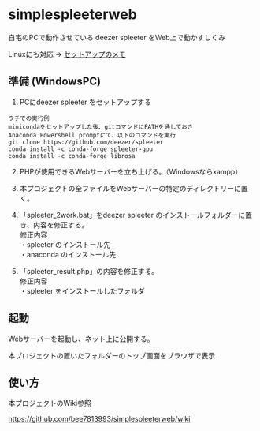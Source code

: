 # simplespleeterweb
自宅のPCで動作させている deezer spleeter をWeb上で動かすしくみ

Linuxにも対応 → [セットアップのメモ](linux/setup_memo.md)

## 準備 (WindowsPC)

1.  PCにdeezer spleeter をセットアップする

   ```
   ウチでの実行例
   minicondaをセットアップした後、gitコマンドにPATHを通しておき
   Anaconda Powershell promptにて、以下のコマンドを実行
   git clone https://github.com/deezer/spleeter 
   conda install -c conda-forge spleeter-gpu
   conda install -c conda-forge librosa 
   ```

   

2. PHPが使用できるWebサーバーを立ち上げる。（Windowsならxampp）

3. 本プロジェクトの全ファイルをWebサーバーの特定のディレクトリーに置く。

4. 「spleeter_2work.bat」をdeezer spleeter のインストールフォルダーに置き、内容を修正する。  
   修正内容  
   ・spleeter のインストール先  
   ・anaconda のインストール先

5. 「spleeter_result.php」の内容を修正する。  
   修正内容  
   ・spleeter をインストールしたフォルダ



## 起動

Webサーバーを起動し、ネット上に公開する。

本プロジェクトの置いたフォルダーのトップ画面をブラウザで表示



## 使い方

本プロジェクトのWiki参照

https://github.com/bee7813993/simplespleeterweb/wiki



